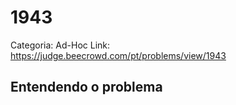 # 1943

Categoria: Ad-Hoc
Link: https://judge.beecrowd.com/pt/problems/view/1943
## Entendendo o problema


